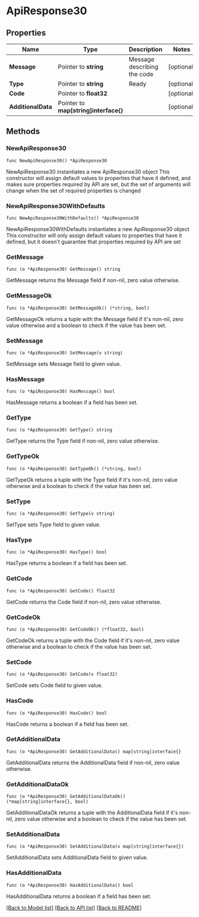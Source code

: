 # ApiResponse30

## Properties

Name | Type | Description | Notes
------------ | ------------- | ------------- | -------------
**Message** | Pointer to **string** | Message describing the code | [optional] 
**Type** | Pointer to **string** | Ready | [optional] 
**Code** | Pointer to **float32** |  | [optional] 
**AdditionalData** | Pointer to **map[string]interface{}** |  | [optional] 

## Methods

### NewApiResponse30

`func NewApiResponse30() *ApiResponse30`

NewApiResponse30 instantiates a new ApiResponse30 object
This constructor will assign default values to properties that have it defined,
and makes sure properties required by API are set, but the set of arguments
will change when the set of required properties is changed

### NewApiResponse30WithDefaults

`func NewApiResponse30WithDefaults() *ApiResponse30`

NewApiResponse30WithDefaults instantiates a new ApiResponse30 object
This constructor will only assign default values to properties that have it defined,
but it doesn't guarantee that properties required by API are set

### GetMessage

`func (o *ApiResponse30) GetMessage() string`

GetMessage returns the Message field if non-nil, zero value otherwise.

### GetMessageOk

`func (o *ApiResponse30) GetMessageOk() (*string, bool)`

GetMessageOk returns a tuple with the Message field if it's non-nil, zero value otherwise
and a boolean to check if the value has been set.

### SetMessage

`func (o *ApiResponse30) SetMessage(v string)`

SetMessage sets Message field to given value.

### HasMessage

`func (o *ApiResponse30) HasMessage() bool`

HasMessage returns a boolean if a field has been set.

### GetType

`func (o *ApiResponse30) GetType() string`

GetType returns the Type field if non-nil, zero value otherwise.

### GetTypeOk

`func (o *ApiResponse30) GetTypeOk() (*string, bool)`

GetTypeOk returns a tuple with the Type field if it's non-nil, zero value otherwise
and a boolean to check if the value has been set.

### SetType

`func (o *ApiResponse30) SetType(v string)`

SetType sets Type field to given value.

### HasType

`func (o *ApiResponse30) HasType() bool`

HasType returns a boolean if a field has been set.

### GetCode

`func (o *ApiResponse30) GetCode() float32`

GetCode returns the Code field if non-nil, zero value otherwise.

### GetCodeOk

`func (o *ApiResponse30) GetCodeOk() (*float32, bool)`

GetCodeOk returns a tuple with the Code field if it's non-nil, zero value otherwise
and a boolean to check if the value has been set.

### SetCode

`func (o *ApiResponse30) SetCode(v float32)`

SetCode sets Code field to given value.

### HasCode

`func (o *ApiResponse30) HasCode() bool`

HasCode returns a boolean if a field has been set.

### GetAdditionalData

`func (o *ApiResponse30) GetAdditionalData() map[string]interface{}`

GetAdditionalData returns the AdditionalData field if non-nil, zero value otherwise.

### GetAdditionalDataOk

`func (o *ApiResponse30) GetAdditionalDataOk() (*map[string]interface{}, bool)`

GetAdditionalDataOk returns a tuple with the AdditionalData field if it's non-nil, zero value otherwise
and a boolean to check if the value has been set.

### SetAdditionalData

`func (o *ApiResponse30) SetAdditionalData(v map[string]interface{})`

SetAdditionalData sets AdditionalData field to given value.

### HasAdditionalData

`func (o *ApiResponse30) HasAdditionalData() bool`

HasAdditionalData returns a boolean if a field has been set.


[[Back to Model list]](../README.md#documentation-for-models) [[Back to API list]](../README.md#documentation-for-api-endpoints) [[Back to README]](../README.md)


